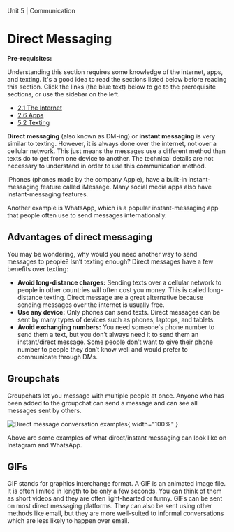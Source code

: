 Unit 5 | Communication

# Direct Messaging

**Pre-requisites:**

Understanding this section requires some knowledge of the internet, apps, and texting. It's a good idea to read the sections listed below before reading this section. Click the links (the blue text) below to go to the prerequisite sections, or use the sidebar on the left.

- [2.1 The Internet](../2-apps-and-internet/2.1-the-internet.md)
- [2.6 Apps](../2-apps-and-internet/2.6-apps.md)
- [5.2 Texting](../5-communication/5.2-texting.md)

**Direct messaging** (also known as DM-ing) or **instant messaging** is very similar to texting. However, it is always done over the internet, not over a cellular network. This just means the messages use a different method than texts do to get from one device to another. The technical details are not necessary to understand in order to use this communication method.

iPhones (phones made by the company Apple), have a built-in instant-messaging feature called iMessage. Many social media apps also have instant-messaging features.

Another example is WhatsApp, which is a popular instant-messaging app that people often use to send messages internationally.

## Advantages of direct messaging

You may be wondering, why would you need another way to send messages to people? Isn’t texting enough? Direct messages have a few benefits over texting:

- **Avoid long-distance charges:** Sending texts over a cellular network to people in other countries will often cost you money. This is called long-distance texting. Direct message are a great alternative because sending messages over the internet is usually free.
- **Use any device:** Only phones can send texts. Direct messages can be sent by many types of devices such as phones, laptops, and tablets.
- **Avoid exchanging numbers:** You need someone's phone number to send them a text, but you don’t always need it to send them an instant/direct message. Some people don’t want to give their phone number to people they don’t know well and would prefer to communicate through DMs.

## Groupchats

Groupchats let you message with multiple people at once. Anyone who has been added to the groupchat can send a message and can see all messages sent by others.

![Direct message conversation examples](/course/5-communication/direct-messaging-examples.png){ width="100%" }

Above are some examples of what direct/instant messaging can look like on Instagram and WhatsApp.

## GIFs

GIF stands for graphics interchange format. A GIF is an animated image file. It is often limited in length to be only a few seconds. You can think of them as short videos and they are often light-hearted or funny. GIFs can be sent on most direct messaging platforms. They can also be sent using other methods like email, but they are more well-suited to informal conversations which are less likely to happen over email.
